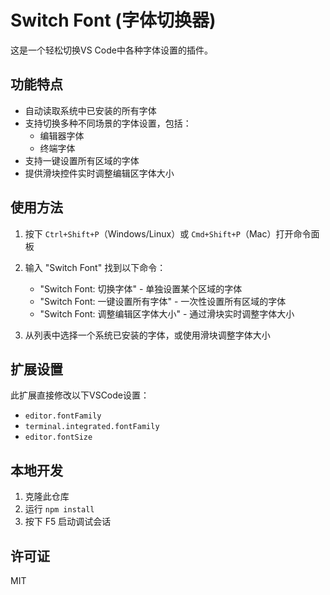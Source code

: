 # Switch Font (字体切换器)

这是一个轻松切换VS Code中各种字体设置的插件。

## 功能特点

- 自动读取系统中已安装的所有字体
- 支持切换多种不同场景的字体设置，包括：
  - 编辑器字体
  - 终端字体
- 支持一键设置所有区域的字体
- 提供滑块控件实时调整编辑区字体大小

## 使用方法

1. 按下 `Ctrl+Shift+P`（Windows/Linux）或 `Cmd+Shift+P`（Mac）打开命令面板
2. 输入 "Switch Font" 找到以下命令：
   - "Switch Font: 切换字体" - 单独设置某个区域的字体
   - "Switch Font: 一键设置所有字体" - 一次性设置所有区域的字体
   - "Switch Font: 调整编辑区字体大小" - 通过滑块实时调整字体大小

3. 从列表中选择一个系统已安装的字体，或使用滑块调整字体大小

## 扩展设置

此扩展直接修改以下VSCode设置：

- `editor.fontFamily`
- `terminal.integrated.fontFamily`
- `editor.fontSize`

## 本地开发

1. 克隆此仓库
2. 运行 `npm install`
3. 按下 F5 启动调试会话

## 许可证

MIT 